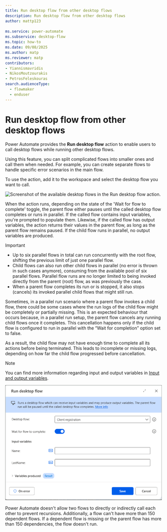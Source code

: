 ```yaml
---
title: Run desktop flow from other desktop flows
description: Run desktop flow from other desktop flows
author: mattp123

ms.service: power-automate
ms.subservice: desktop-flow
ms.topic: how-to
ms.date: 09/08/2025
ms.author: matp
ms.reviewer: matp
contributors:
- Yiannismavridis
- NikosMoutzourakis
- PetrosFeleskouras
search.audienceType: 
  - flowmaker
  - enduser
---
```


# Run desktop flow from other desktop flows

Power Automate provides the **Run desktop flow** action to enable users to call desktop flows while running other desktop flows.

Using this feature, you can split complicated flows into smaller ones and call them when needed. For example, you can create separate flows to handle specific error scenarios in the main flow.

To use the action, add it to the workspace and select the desktop flow you want to call. 

![Screenshot of the available desktop flows in the Run desktop flow action.](media/run-desktop-flow-action/run-desktop-flow-action.png)

When the action runs, depending on the state of the 'Wait for flow to complete' toggle, the parent flow either pauses until the called desktop flow completes or runs in parallel. If the called flow contains input variables, you're prompted to populate them. Likewise, if the called flow has output variables, the action returns their values in the parent flow, as long as the parent flow remains paused. If the child flow runs in parallel, no output variables are produced.

>[!IMPORTANT]
>
> - Up to six parallel flows in total can run concurrently with the root flow, shifting the previous limit of just one parallel flow.
> - Child flows can also run other child flows in parallel (no error is thrown in such cases anymore), consuming from the available pool of six parallel flows. Parallel flow runs are no longer limited to being invoked directly from the parent (root) flow, as was previously the case.
> - When a parent flow completes its run or is stopped, it also stops (cancels) its invoked parallel child flows that might still run.

Sometimes, in a parallel run scenario where a parent flow invokes a child flow, there could be some cases where the run logs of the child flow might be completely or partially missing. This is an expected behaviour that occurs because, in a parallel run setup, the parent flow cancels any running child flows once it completes. This cancellation happens only if the child flow is configured to run in parallel with the “Wait for completion” option set to false.

As a result, the child flow may not have enough time to complete all its actions before being terminated. This leads to incomplete or missing logs, depending on how far the child flow progressed before cancellation.

> [!NOTE]
> You can find more information regarding input and output variables in [Input and output variables](../manage-variables.md#input-and-output-variables).

![Screenshot of the Run desktop flow action.](media/run-desktop-flow-action/run-desktop-flow-action-with-parallel-run-toggle.png)

Power Automate doesn't allow two flows to directly or indirectly call each other to prevent recursions. Additionally, a flow can't have more than 150 dependent flows. If a dependent flow is missing or the parent flow has more than 150 dependencies, the flow doesn't run.
